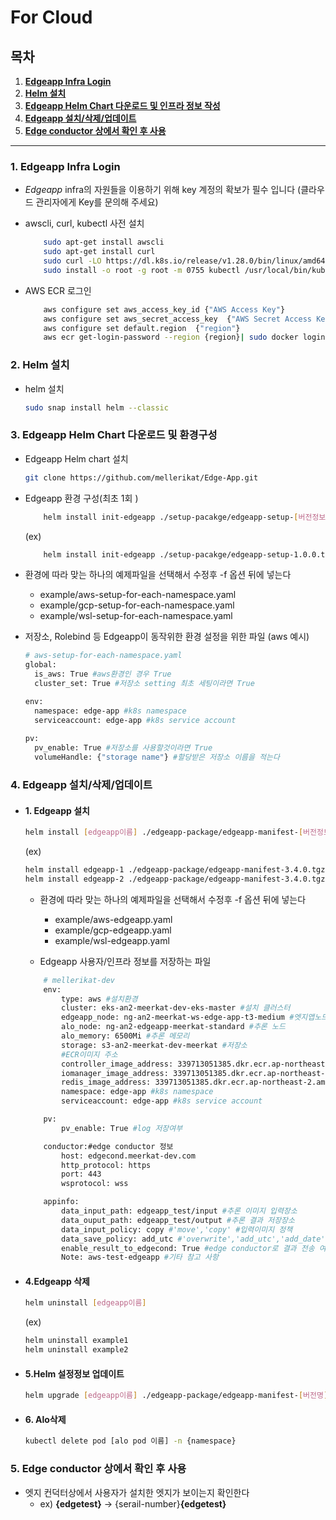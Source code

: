 # For Cloud

## **목차**

1. [**Edgeapp Infra Login**](#edgeapp-infra)
2. [**Helm 설치**](#Helm-install)
3. [**Edgeapp Helm Chart 다운로드 및 인프라 정보 작성**](#edgeapp-helmchart-install)
4. [**Edgeapp 설치/삭제/업데이트**](#edgeapp-management)
5. [**Edge conductor 상에서 확인 후 사용**](#edgeapp-cond)   <br />

---


### **1. Edgeapp Infra Login**
<a id="markdown-edgeapp-infra" name="edgeapp-infra"></a>

- *Edgeapp* infra의 자원들을 이용하기 위해 key 계정의 확보가 필수 입니다 (클라우드 관리자에게 Key를 문의해 주세요)
 
- awscli, curl, kubectl 사전 설치 
    ```bash        
        sudo apt-get install awscli
        sudo apt-get install curl
        sudo curl -LO https://dl.k8s.io/release/v1.28.0/bin/linux/amd64/kubectl
        sudo install -o root -g root -m 0755 kubectl /usr/local/bin/kubectl
    ```

- AWS ECR 로그인 
    ```bash
        aws configure set aws_access_key_id {"AWS Access Key"}
        aws configure set aws_secret_access_key  {"AWS Secret Access Key"} 
        aws configure set default.region  {"region"}
        aws ecr get-login-password --region {region}| sudo docker login --username AWS --password-stdin {AWS Account ID}.dkr.ecr.{region}.amazonaws.com 
    ```


### **2. Helm 설치**
<a id="markdown-Helm-install" name="Helm-install"></a>
- helm 설치
    ```bash
    sudo snap install helm --classic
    ```


### **3. Edgeapp Helm Chart 다운로드 및 환경구성**
<a id="markdown-edgeapp-helmchart-install" name="edgeapp-helmchart-install"></a>

- Edgeapp Helm chart 설치
    ```bash
    git clone https://github.com/mellerikat/Edge-App.git
    ```

- Edgeapp 환경 구성(최초 1회 )


    ```bash 
        helm install init-edgeapp ./setup-pacakge/edgeapp-setup-[버전정보].tgz-f [namespace_setting_file] -n {namespace}
    ```

    (ex)
    ```bash
        helm install init-edgeapp ./setup-pacakge/edgeapp-setup-1.0.0.tgz -f example/aws-setup-for-each-namespace.yaml -n {namespace}
    ```
- 환경에 따라 맞는 하나의 예제파일을 선택해서 수정후 -f 옵션 뒤에  넣는다 
    - example/aws-setup-for-each-namespace.yaml
    - example/gcp-setup-for-each-namespace.yaml
    - example/wsl-setup-for-each-namespace.yaml

- 저장소, Rolebind 등 Edgeapp이 동작위한 환경 설정을 위한 파일
        (aws 예시)
    ```bash
    # aws-setup-for-each-namespace.yaml
    global:
      is_aws: True #aws환경인 경우 True
      cluster_set: True #저장소 setting 최초 세팅이라면 True

    env:
      namespace: edge-app #k8s namespace 
      serviceaccount: edge-app #k8s service account
      
    pv:
      pv_enable: True #저장소를 사용할것이라면 True
      volumeHandle: {"storage name"} #할당받은 저장소 이름을 적는다 
    ```


### **4. Edgeapp 설치/삭제/업데이트**
<a id="markdown-edgeapp-management" name="edgeapp-management"></a>
 - #### 1. Edgeapp 설치

    ```bash
    helm install [edgeapp이름] ./edgeapp-package/edgeapp-manifest-[버전정보].tgz -f example/aws-edgeapp.yaml -n {namespace}
    ```
    (ex)
    ```bash
    helm install edgeapp-1 ./edgeapp-package/edgeapp-manifest-3.4.0.tgz -f example/aws-edgeapp-1.yaml -n {namespace}
    helm install edgeapp-2 ./edgeapp-package/edgeapp-manifest-3.4.0.tgz -f example/aws-edgeapp-2.yaml -n {namespace}
    ```

    -  환경에 따라 맞는 하나의 예제파일을 선택해서 수정후 -f 옵션 뒤에  넣는다 
        - example/aws-edgeapp.yaml
        - example/gcp-edgeapp.yaml
        - example/wsl-edgeapp.yaml

    - Edgeapp 사용자/인프라 정보를 저장하는 파일
    ```bash
        # mellerikat-dev
        env:
            type: aws #설치환경
            cluster: eks-an2-meerkat-dev-eks-master #설치 클러스터
            edgeapp_node: ng-an2-meerkat-ws-edge-app-t3-medium #엣지앱노드
            alo_node: ng-an2-edgeapp-meerkat-standard #추론 노드
            alo_memory: 6500Mi #추론 메모리
            storage: s3-an2-meerkat-dev-meerkat #저장소
            #ECR이미지 주소
            controller_image_address: 339713051385.dkr.ecr.ap-northeast-2.amazonaws.com/ecr-repo-an2-meerkat-dev/edgeapp/amd/controller:[버전명]
            iomanager_image_address: 339713051385.dkr.ecr.ap-northeast-2.amazonaws.com/ecr-repo-an2-meerkat-dev/edgeapp/amd/iomanager:[버전명]
            redis_image_address: 339713051385.dkr.ecr.ap-northeast-2.amazonaws.com/ecr-repo-an2-meerkat-dev/edgeapp/amd/redis:v7.2.3
            namespace: edge-app #k8s namespace
            serviceaccount: edge-app #k8s service account

        pv:
            pv_enable: True #log 저장여부

        conductor:#edge conductor 정보
            host: edgecond.meerkat-dev.com
            http_protocol: https
            port: 443
            wsprotocol: wss

        appinfo:
            data_input_path: edgeapp_test/input #추론 이미지 입력장소
            data_ouput_path: edgeapp_test/output #추론 결과 저장장소
            data_input_policy: copy #'move','copy' #입력이미지 정책
            data_save_policy: add_utc #'overwrite','add_utc','add_date' #이미지 저장정책
            enable_result_to_edgecond: True #edge conductor로 결과 전송 여부
            Note: aws-test-edgeapp #기타 참고 사항
    ```


- #### 4.Edgeapp 삭제 
    ```bash
    helm uninstall [edgeapp이름]
    ```
    (ex)
    ```bash
    helm uninstall example1
    helm uninstall example2
    ```
 - #### 5.Helm 설정정보 업데이트 

    ```bash
    helm upgrade [edgeapp이름] ./edgeapp-package/edgeapp-manifest-[버전명].tgz -n {namespace}
    ```

- #### 6. Alo삭제 
    ```bash
    kubectl delete pod [alo pod 이름] -n {namespace}
    ```

### **5. Edge conductor 상에서 확인 후 사용**
<a id="markdown-edgeapp-cond" name="edgeapp-cond"></a>

- 엣지 컨덕터상에서 사용자가 설치한 엣지가 보이는지 확인한다 
    - ex) **\{edgetest\}**  -> \{serail-number}**\{edgetest\}**

